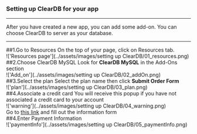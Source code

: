 ### Setting up ClearDB for your app
***
After you have created a new app, you can add some add-on. You can choose ClearDB to server as your database.
***
##1.Go to Resources
On the top of your page, click on Resources tab.
<br>
!['Resources page'](../assets/images/setting up ClearDB/01_resources.png)
<br>
##2.Choose ClearDB MySQL
Look for **ClearDB MySQL** in the Add-Ons section
<br>
!['Add_on'](../assets/images/setting up ClearDB/02_addOn.png)
<br>
##3.Select the plan
Select the plan name then click **Submit Order Form**
<br>
!['plan'](../assets/images/setting up ClearDB/03_plan.png)
<br>
##4.Associate a credit card
You will receive this popup if you have not associated a credit card to your account
<br>
!['warning'](../assets/images/setting up ClearDB/04_warning.png)
<br>
Go to [this link](https://heroku.com/verify) and fill out the information form
<br>
##4.Enter Payment Information
<br>
!['paymentInfo'](../assets/images/setting up ClearDB/05_paymentInfo.png)
